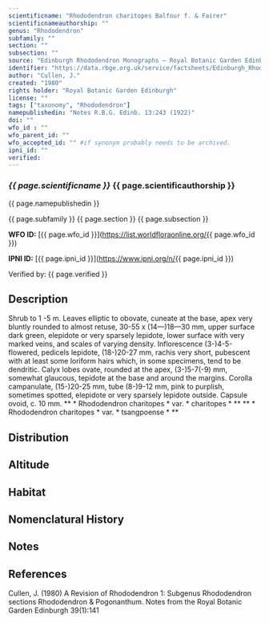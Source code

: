 ```yaml
---
scientificname: "Rhododendron charitopes Balfour f. & Fairer"
scientificnameauthorship: ""
genus: "Rhododendron"
subfamily: ""
section: ""
subsection: ""
source: "Edinburgh Rhododendron Monographs – Royal Botanic Garden Edinburgh"
identifier: "https://data.rbge.org.uk/service/factsheets/Edinburgh_Rhododendron_Monographs.xhtml"
author: "Cullen, J."
created: "1980"
rights holder: "Royal Botanic Garden Edinburgh"
license: ""
tags: ["taxonomy", "Rhododendron"]
namepublishedin: "Notes R.B.G. Edinb. 13:243 (1922)"
doi: ""
wfo_id : ""
wfo_parent_id: ""
wfo_accepted_id: "" #if synonym probably needs to be archived.                      
ipni_id: ""
verified:
---
```

### _{{ page.scientificname }}_ {{ page.scientificauthorship }}
 {{ page.namepublishedin }}

{{ page.subfamily }} {{ page.section }} {{ page.subsection }}

**WFO ID:** [{{ page.wfo_id }}](https://list.worldfloraonline.org/{{ page.wfo_id }})

**IPNI ID:** [{{ page.ipni_id }}](https://www.ipni.org/n/{{ page.ipni_id }})

Verified by: {{ page.verified }}



## Description
Shrub to 1 -5 m. Leaves elliptic to obovate, cuneate at the base, apex very bluntly rounded to almost retuse, 30-55 x (14—)18—30 mm, upper surface dark green, elepidote or very sparsely lepidote, lower surface with very marked veins, and scales of varying density. Inflorescence (3-)4-5-flowered, pedicels lepidote, (18-)20-27 mm, rachis very short, pubescent with at least some loriform hairs which, in some specimens, tend to be dendritic. Calyx lobes ovate, rounded at the apex, (3-)5-7(-9) mm, somewhat glaucous, tepidote at the base and around the margins. Corolla campanulate, (15-)20-25 mm, tube (8-)9-12 mm, pink to purplish, sometimes spotted, elepidote or very sparsely lepidote outside. Capsule ovoid, c. 10 mm. ** * Rhododendron charitopes * var. * charitopes * ** ** * Rhododendron charitopes * var. * tsangpoense * **

## Distribution


## Altitude


## Habitat


## Nomenclatural History

                       
## Notes


## References

Cullen, J. (1980) A Revision of Rhododendron 1: Subgenus Rhododendron sections Rhododendron & Pogonanthum. Notes from the Royal Botanic Garden Edinburgh 39(1):141
